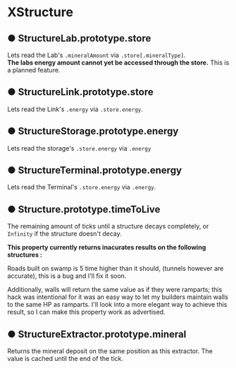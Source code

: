 # XStructure

## ● StructureLab.prototype.store
Lets read the Lab's `.mineralAmount` via `.store[.mineralType]`.  
**The labs energy amount cannot yet be accessed through the store.** This is a planned feature.
## ● StructureLink.prototype.store
Lets read the Link's `.energy` via `.store.energy`.
## ● StructureStorage.prototype.energy
Lets read the storage's `.store.energy` via `.energy`
## ● StructureTerminal.prototype.energy
Lets read the Terminal's `.store.energy` via `.energy`.


## ● Structure.prototype.timeToLive
The remaining amount of ticks until a structure decays completely, or `Infinity` if the structure doesn't decay.

**This property currently returns inacurates results on the following structures :**  

Roads built on swamp is 5 time higher than it should, (tunnels however are accurate), this is a bug and I'll fix it soon.

Additionally, walls will return the same value as if they were ramparts; this hack was intentional for it was an easy way to let my builders maintain walls to the same HP as ramparts. I'll look into a more elegant way to achieve this result, so I can make this property work as advertised.


## ● StructureExtractor.prototype.mineral
Returns the mineral deposit on the same position as this extractor. The value is cached until the end of the tick.
